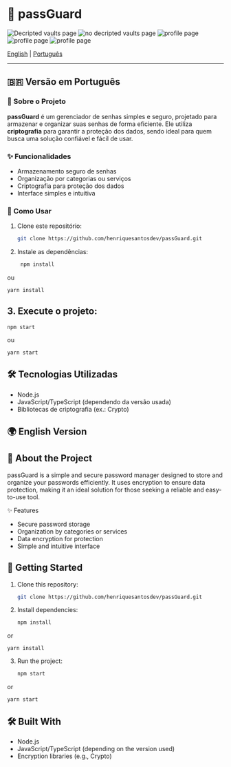 # 🔐 passGuard

![Decripted vaults page](https://henriquesantosdev.com/passguard-02.png)
![no decripted vaults page](https://henriquesantosdev.com/passguard-03.png)
![profile page](https://henriquesantosdev.com/passguard-01.png)
![profile page](https://henriquesantosdev.com/passguard-signin.png)
![profile page](https://henriquesantosdev.com/passguard-signup.png)

[English](#-english-version) | [Português](#-versão-em-português)

---

## 🇧🇷 Versão em Português

### 📌 Sobre o Projeto
**passGuard** é um gerenciador de senhas simples e seguro, projetado para armazenar e organizar suas senhas de forma eficiente. Ele utiliza **criptografia** para garantir a proteção dos dados, sendo ideal para quem busca uma solução confiável e fácil de usar.

### ✨ Funcionalidades
- Armazenamento seguro de senhas  
- Organização por categorias ou serviços  
- Criptografia para proteção dos dados  
- Interface simples e intuitiva  

### 🚀 Como Usar
1. Clone este repositório:
    ```bash
    git clone https://github.com/henriquesantosdev/passGuard.git

2. Instale as dependências:

   ```bash
    npm install

ou

    yarn install


## 3. Execute o projeto:

    npm start


ou

    yarn start

## 🛠️ Tecnologias Utilizadas

- Node.js
- JavaScript/TypeScript (dependendo da versão usada)
- Bibliotecas de criptografia (ex.: Crypto)


## 🌍 English Version

## 📌 About the Project

passGuard is a simple and secure password manager designed to store and organize your passwords efficiently. It uses encryption to ensure data protection, making it an ideal solution for those seeking a reliable and easy-to-use tool.

✨ Features

- Secure password storage
- Organization by categories or services
- Data encryption for protection
- Simple and intuitive interface

## 🚀 Getting Started

1. Clone this repository:

    ```bash
    git clone https://github.com/henriquesantosdev/passGuard.git

2. Install dependencies:

    ```bash
    npm install

or

    yarn install


3. Run the project:

    ```bash
    npm start

or

    yarn start

## 🛠️ Built With

- Node.js
- JavaScript/TypeScript (depending on the version used)
- Encryption libraries (e.g., Crypto)
